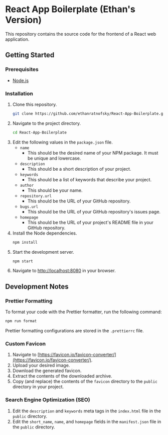 # React App Boilerplate (Ethan's Version)

This repository contains the source code for the frontend of a React web application.

## Getting Started

### Prerequisites

-   [Node.js](https://nodejs.org/en/)

### Installation

1. Clone this repository.
    ```bash
    git clone https://github.com/ethanratnofsky/React-App-Boilerplate.git
    ```
2. Navigate to the project directory.
    ```bash
    cd React-App-Boilerplate
    ```
3. Edit the following values in the `package.json` file.
    - `name`
        - This should be the desired name of your NPM package. It must be unique and lowercase.
    - `description`
        - This should be a short description of your project.
    - `keywords`
        - This should be a list of keywords that describe your project.
    - `author`
        - This should be your name.
    - `repository.url`
        - This should be the URL of your GitHub repository.
    - `bugs.url`
        - This should be the URL of your GitHub repository's issues page.
    - `homepage`
        - This should be the URL of your project's README file in your GitHub repository.
4. Install the Node dependencies.
    ```bash
    npm install
    ```
5. Start the development server.
    ```bash
    npm start
    ```
6. Navigate to [http://localhost:8080](http://localhost:8080) in your browser.

## Development Notes

### Prettier Formatting

To format your code with the Prettier formatter, run the following command:

```bash
npm run format
```

Prettier formatting configurations are stored in the `.prettierrc` file.

### Custom Favicon

1. Navigate to [https://favicon.io/favicon-converter/](https://favicon.io/favicon-converter/).
2. Upload your desired image.
3. Download the generated favicon.
4. Extract the contents of the downloaded archive.
5. Copy (and replace) the contents of the `favicon` directory to the `public` directory in your project.

### Search Engine Optimization (SEO)

1. Edit the `description` and `keywords` meta tags in the `index.html` file in the `public` directory.
2. Edit the `short_name`, `name`, and `homepage` fields in the `manifest.json` file in the `public` directory.
